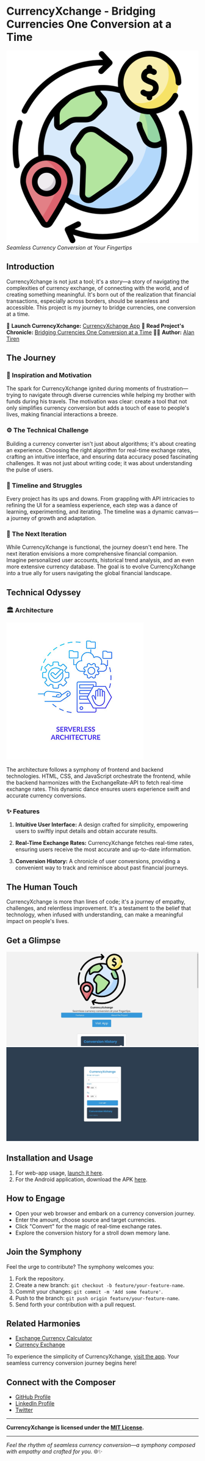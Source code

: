 # CurrencyXchange - Bridging Currencies One Conversion at a Time

![CurrencyXchange Banner](./images/coverimage.png)
*Seamless Currency Conversion at Your Fingertips*

## Introduction

CurrencyXchange is not just a tool; it's a story—a story of navigating the complexities of currency exchange, of connecting with the world, and of creating something meaningful. It's born out of the realization that financial transactions, especially across borders, should be seamless and accessible. This project is my journey to bridge currencies, one conversion at a time.

🚀 **Launch CurrencyXchange:** [CurrencyXchange App](https://alantiren.github.io/CurrencyXchange/)
📖 **Read Project's Chronicle:** [Bridging Currencies One Conversion at a Time](https://medium.com/@alantiren76/currencyxchange-bridging-currencies-one-conversion-at-a-time-9ed039aa3900)
👨‍💻 **Author:** [Alan Tiren](https://www.linkedin.com/in/alan-tiren-b59701164/)

## The Journey

### 🌟 Inspiration and Motivation

The spark for CurrencyXchange ignited during moments of frustration—trying to navigate through diverse currencies while helping my brother with funds during his travels. The motivation was clear: create a tool that not only simplifies currency conversion but adds a touch of ease to people's lives, making financial interactions a breeze.

### ⚙️ The Technical Challenge

Building a currency converter isn't just about algorithms; it's about creating an experience. Choosing the right algorithm for real-time exchange rates, crafting an intuitive interface, and ensuring data accuracy posed fascinating challenges. It was not just about writing code; it was about understanding the pulse of users.

### 📆 Timeline and Struggles

Every project has its ups and downs. From grappling with API intricacies to refining the UI for a seamless experience, each step was a dance of learning, experimenting, and iterating. The timeline was a dynamic canvas—a journey of growth and adaptation.

### 🚀 The Next Iteration

While CurrencyXchange is functional, the journey doesn't end here. The next iteration envisions a more comprehensive financial companion. Imagine personalized user accounts, historical trend analysis, and an even more extensive currency database. The goal is to evolve CurrencyXchange into a true ally for users navigating the global financial landscape.

## Technical Odyssey

### 🏛️ Architecture

![CurrencyXchange Architecture](./images/architecture.jpg)

The architecture follows a symphony of frontend and backend technologies. HTML, CSS, and JavaScript orchestrate the frontend, while the backend harmonizes with the ExchangeRate-API to fetch real-time exchange rates. This dynamic dance ensures users experience swift and accurate currency conversions.

### ✨ Features

1. **Intuitive User Interface:** A design crafted for simplicity, empowering users to swiftly input details and obtain accurate results.

2. **Real-Time Exchange Rates:** CurrencyXchange fetches real-time rates, ensuring users receive the most accurate and up-to-date information.

3. **Conversion History:** A chronicle of user conversions, providing a convenient way to track and reminisce about past financial journeys.

## The Human Touch

CurrencyXchange is more than lines of code; it's a journey of empathy, challenges, and relentless improvement. It's a testament to the belief that technology, when infused with understanding, can make a meaningful impact on people's lives.

## Get a Glimpse

![Landing Page](./images/mainpage.jpeg)
![App Page](./images/sitepage.jpeg)

## Installation and Usage

1. For web-app usage, [launch it here](https://alantiren.github.io/CurrencyXchange/).
2. For the Android application, download the APK [here](https://www.webintoapp.com/store/183759).

## How to Engage

- Open your web browser and embark on a currency conversion journey.
- Enter the amount, choose source and target currencies.
- Click "Convert" for the magic of real-time exchange rates.
- Explore the conversion history for a stroll down memory lane.

## Join the Symphony

Feel the urge to contribute? The symphony welcomes you:

1. Fork the repository.
2. Create a new branch: `git checkout -b feature/your-feature-name`.
3. Commit your changes: `git commit -m 'Add some feature'`.
4. Push to the branch: `git push origin feature/your-feature-name`.
5. Send forth your contribution with a pull request.

## Related Harmonies

- [Exchange Currency Calculator](https://github.com/VladimirSaenko/Exchange-Currency-Calculator)
- [Currency Exchange](https://github.com/Subhadip7/Currency-Exchange)

To experience the simplicity of CurrencyXchange, [visit the app](https://alantiren.github.io/CurrencyXchange/). Your seamless currency conversion journey begins here!

## Connect with the Composer

- [GitHub Profile](https://github.com/alantiren)
- [LinkedIn Profile](https://www.linkedin.com/in/alan-tiren-b59701164/)
- [Twitter](https://twitter.com/k3mbo1)

---

**CurrencyXchange is licensed under the [MIT License](LICENSE).**

---

*Feel the rhythm of seamless currency conversion—a symphony composed with empathy and crafted for you.* 🌐✨
